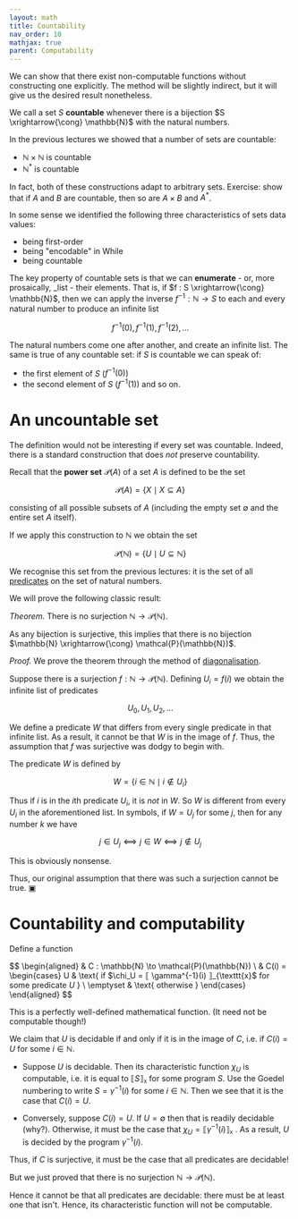 ```yaml
---
layout: math
title: Countability
nav_order: 10
mathjax: true
parent: Computability
---
```


We can show that there exist non-computable functions without constructing
one explicitly. The method will be slightly indirect, but it will give us the
desired result nonetheless.

We call a set $S$ __countable__ whenever there is a bijection $S
\xrightarrow{\cong} \mathbb{N}$ with the natural numbers.

In the previous lectures we showed that a number of sets are countable:
- $\mathbb{N} \times \mathbb{N}$ is countable
- $\mathbb{N}^\ast$ is countable

In fact, both of these constructions adapt to arbitrary sets. Exercise: show
that if $A$ and $B$ are countable, then so are $A \times B$ and $A^\ast$.

In some sense we identified the following three characteristics of sets data
values:
- being first-order
- being "encodable" in While
- being countable

The key property of countable sets is that we can __enumerate__  - or, more
prosaically, _list - their elements. That is, if $f : S \xrightarrow{\cong}
\mathbb{N}$, then we can apply the inverse $f^{-1} : \mathbb{N} \to S$ to
each and every natural number to produce an infinite list

$$
  f^{-1}(0),
  f^{-1}(1),
  f^{-1}(2),
  \ldots
$$

The natural numbers come one after another, and create an infinite list. The same is true of any countable set: if $S$ is countable we can speak of:
- the first element of $S$ ($f^{-1}(0)$)
- the second element of $S$ ($f^{-1}(1)$)
and so on.

# An uncountable set

The definition would not be interesting if every set was countable. Indeed,
there is a standard construction that does _not_ preserve countability.

Recall that the __power set__ $\mathcal{P}(A)$ of a set $A$ is defined to be the set

$$
  \mathcal{P}(A) = \{ X \mid X \subseteq A \}
$$ 

consisting of all possible subsets of $A$ (including the empty set
$\emptyset$ and the entire set $A$ itself).

If we apply this construction to $\mathbb{N}$ we obtain the set

$$
  \mathcal{P}(\mathbb{N}) = \{ U \mid U \subseteq \mathbb{N} \}
$$

We recognise this set from the previous lectures: it is the set of all
[predicates](https://uob-coms20007.github.io/reference/prereqs/sets.html#predicate)
on the set of natural numbers.

We will prove the following classic result:

*Theorem.* There is no surjection $\mathbb{N} \to \mathcal{P}(\mathbb{N})$.

As any bijection is surjective, this implies that there is no bijection
$\mathbb{N} \xrightarrow{\cong} \mathcal{P}(\mathbb{N})$.

_Proof._ We prove the theorem through the method of
[diagonalisation](https://en.wikipedia.org/wiki/Cantor%27s_diagonal_argument).

Suppose there is a surjection $f : \mathbb{N} \to \mathcal{P}(\mathbb{N})$. 
Defining $U_i = f(i)$ we obtain the infinite list of predicates

$$
  U_0, U_1, U_2, \ldots
$$

We define a predicate $W$ that differs from every single predicate in that
infinite list. As a result, it cannot be that $W$ is in the image of $f$.
Thus, the assumption that $f$ was surjective was dodgy to begin with.

The predicate $W$ is defined by

$$
  W = \{ i \in \mathbb{N} \mid i \not\in U_i \}
$$

Thus if $i$ is in the $i$th predicate $U_i$, it is _not_ in $W$. So $W$ is
different from every $U_i$ in the aforementioned list. In symbols, if $W =
U_j$ for some $j$, then for any number $k$ we have

$$
  j \in U_j
  ⟺ j \in W 
  ⟺ j \not\in U_j
$$

This is obviously nonsense.

Thus, our original assumption that there was such a surjection cannot be true.  ▣


# Countability and computability

Define a function

$$
  \begin{aligned}
    & C : \mathbb{N} \to \mathcal{P}(\mathbb{N}) \\
    & C(i) = \begin{cases}
      U         & \text{ if $\chi_U = ⟦ \gamma^{-1}(i) ⟧_{\texttt{x}$ for some predicate $U$ } \\
      \emptyset & \text{ otherwise }
    \end{cases}
  \end{aligned}
$$

This is a perfectly well-defined mathematical function. (It need not be computable though!)

We claim that $U$ is decidable if and only if it is in the image of $C$, i.e.
if $C(i) = U$ for some $i \in \mathbb{N}$.

- Suppose $U$ is decidable. Then its characteristic function $\chi_U$ is
  computable, i.e. it is equal to $⟦ S ⟧_{\texttt{x}}$ for some program $S$.
  Use the Goedel numbering to write $S = \gamma^{-1}(i)$ for some $i \in
  \mathbb{N}$. Then we see that it is the case that $C(i) = U$.

- Conversely, suppose $C(i) = U$. If $U = \emptyset$ then that is readily
  decidable (why?). Otherwise,  it must be the case that 
  $\chi_U = ⟦ \gamma^{-1}(i) ⟧_{\texttt{x}}$ . As a result, $U$ is decided by the program $\gamma^{-1}(i)$.

Thus, if $C$ is surjective, it must be the case that all predicates are decidable!

But we just proved that there is no surjection $\mathbb{N} \to \mathcal{P}(\mathbb{N})$.

Hence it cannot be that all predicates are decidable: there must be at least
one that isn't. Hence, its characteristic function will not be computable.